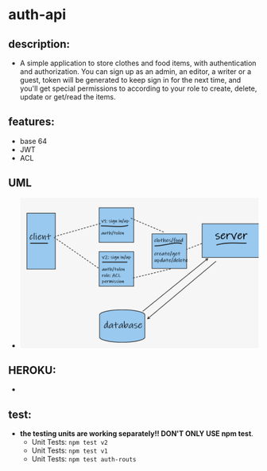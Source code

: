 # auth-api

## description:
- A simple application to store clothes and food items, with authentication and authorization. You can sign up as an admin, an editor, a writer or a guest, token will be generated to keep sign in for the next time, and you'll get special permissions to according to your role to create, delete, update or get/read the items.

## features:
- base 64
- JWT
- ACL

## UML
- ![img](uml3.png)
## HEROKU:
- 

## test: 
- **the testing units are working separately!! DON'T ONLY USE npm test**.
    - Unit Tests: `npm test v2` 
    - Unit Tests: `npm test v1` 
    - Unit Tests: `npm test auth-routs` 